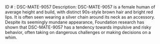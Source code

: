 ID # : DSC-MATE-9057
Description: DSC-MATE-9057 is a female human of average height and build, with distinct 90s-style brown hair and bright red lips. It is often seen wearing a silver chain around its neck as an accessory. Despite its seemingly mundane appearance, Foundation research has shown that DSC-MATE-9057 has a tendency towards impulsive and risky behavior, often taking on dangerous challenges or making decisions on a whim.